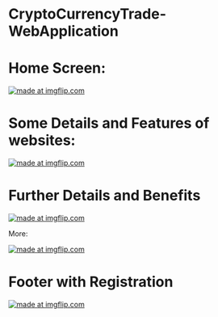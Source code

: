 # CryptoCurrencyTrade-WebApplication

# Home Screen: 

<a href="https://imgflip.com/i/3pkxoz"><img src="https://i.imgflip.com/3pkxoz.jpg" title="made at imgflip.com"/></a>

# Some Details and Features of websites: 

<a href="https://imgflip.com/i/3pkxto"><img src="https://i.imgflip.com/3pkxto.jpg" title="made at imgflip.com"/></a>

# Further Details and Benefits

<a href="https://imgflip.com/i/3pkxwj"><img src="https://i.imgflip.com/3pkxwj.jpg" title="made at imgflip.com"/></a>

More: 

<a href="https://imgflip.com/i/3pky09"><img src="https://i.imgflip.com/3pky09.jpg" title="made at imgflip.com"/></a>

# Footer with Registration 

<a href="https://imgflip.com/i/3pky3j"><img src="https://i.imgflip.com/3pky3j.jpg" title="made at imgflip.com"/></a>
